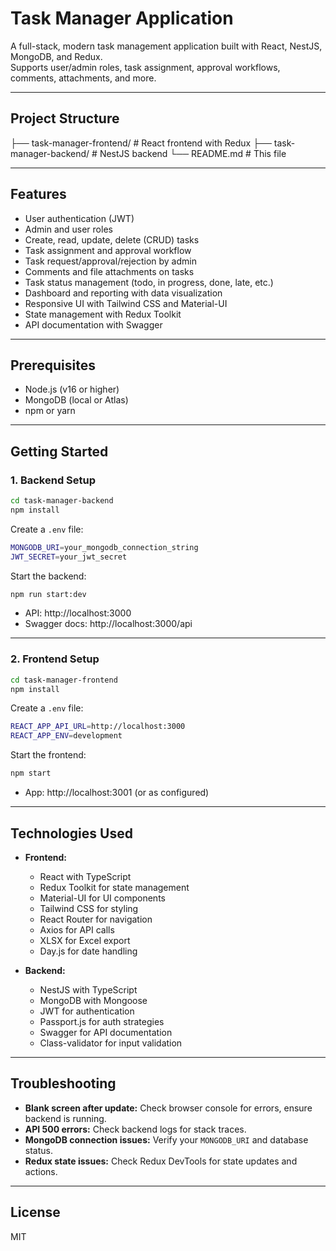 # Task Manager Application

A full-stack, modern task management application built with React, NestJS, MongoDB, and Redux.  
Supports user/admin roles, task assignment, approval workflows, comments, attachments, and more.

---

## Project Structure

├── task-manager-frontend/ # React frontend with Redux
├── task-manager-backend/ # NestJS backend
└── README.md # This file


---

## Features

- User authentication (JWT)
- Admin and user roles
- Create, read, update, delete (CRUD) tasks
- Task assignment and approval workflow
- Task request/approval/rejection by admin
- Comments and file attachments on tasks
- Task status management (todo, in progress, done, late, etc.)
- Dashboard and reporting with data visualization
- Responsive UI with Tailwind CSS and Material-UI
- State management with Redux Toolkit
- API documentation with Swagger

---

## Prerequisites

- Node.js (v16 or higher)
- MongoDB (local or Atlas)
- npm or yarn

---

## Getting Started

### 1. Backend Setup

```bash
cd task-manager-backend
npm install
```

Create a `.env` file:
```bash
MONGODB_URI=your_mongodb_connection_string
JWT_SECRET=your_jwt_secret
```

Start the backend:
```bash
npm run start:dev
```
- API: http://localhost:3000
- Swagger docs: http://localhost:3000/api

---

### 2. Frontend Setup

```bash
cd task-manager-frontend
npm install
```

Create a `.env` file:

```bash
REACT_APP_API_URL=http://localhost:3000
REACT_APP_ENV=development
```


Start the frontend:
```bash
npm start
```
- App: http://localhost:3001 (or as configured)

---

## Technologies Used

- **Frontend:** 
  - React with TypeScript
  - Redux Toolkit for state management
  - Material-UI for UI components
  - Tailwind CSS for styling
  - React Router for navigation
  - Axios for API calls
  - XLSX for Excel export
  - Day.js for date handling

- **Backend:** 
  - NestJS with TypeScript
  - MongoDB with Mongoose
  - JWT for authentication
  - Passport.js for auth strategies
  - Swagger for API documentation
  - Class-validator for input validation

---

## Troubleshooting

- **Blank screen after update:** Check browser console for errors, ensure backend is running.
- **API 500 errors:** Check backend logs for stack traces.
- **MongoDB connection issues:** Verify your `MONGODB_URI` and database status.
- **Redux state issues:** Check Redux DevTools for state updates and actions.

---

## License

MIT